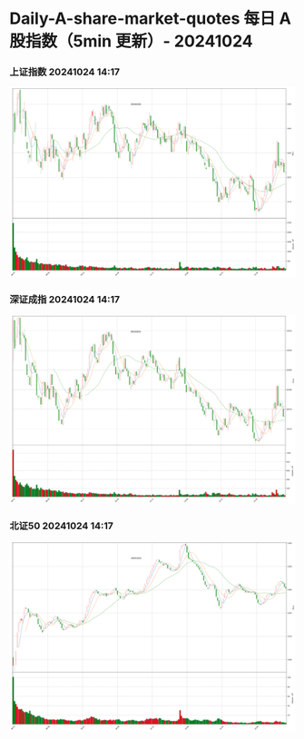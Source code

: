 
# Daily-A-share-market-quotes 每日 A 股指数（5min 更新）- 20241024

### 上证指数 20241024 14:17
![](./fig/2024/10/20241024-sh000001.png)

### 深证成指 20241024 14:17
![](./fig/2024/10/20241024-sz399001.png)

### 北证50 20241024 14:17
![](./fig/2024/10/20241024-bj899050.png)
